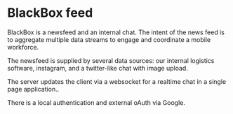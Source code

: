 BlackBox feed
====

BlackBox is a newsfeed and an internal chat. The intent of the news feed is to aggregate multiple data streams to engage and coordinate a mobile workforce. 

The newsfeed is supplied by several data sources: our internal logistics software, instagram, and a twitter-like chat with image upload.

The server updates the client via a websocket for a realtime chat in a single page application..

There is a local authentication and external oAuth via Google.
